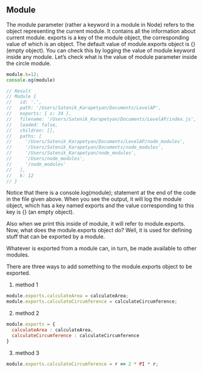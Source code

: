 ## Module

The module parameter (rather a keyword in a module in Node) refers to the object representing the current module. It contains all the information about current module.
exports is a key of the module object, the corresponding value of which is an object. The default value of module.exports object is {} (empty object). You can check this by logging the value of module keyword inside any module. Let’s check what is the value of module parameter inside the circle module.

```js
module.k=12;
console.og(module)

// Result
// Module {
//   id: '.',
//   path: '/Users/Satenik_Karapetyan/Documents/LevelAP',
//   exports: { s: 34 },
//   filename: '/Users/Satenik_Karapetyan/Documents/LevelAP/index.js',
//   loaded: false,
//   children: [],
//   paths: [
//     '/Users/Satenik_Karapetyan/Documents/LevelAP/node_modules',
//     '/Users/Satenik_Karapetyan/Documents/node_modules',
//     '/Users/Satenik_Karapetyan/node_modules',
//     '/Users/node_modules',
//     '/node_modules'
//   ],
//   k: 12
// }
```
Notice that there is a console.log(module); statement at the end of the code in the file given above. When you see the output, it will log the module object, which has a key named exports and the value corresponding to this key is {} (an empty object).

Also when we print this inside of module, it will refer to module.exports.
Now, what does the module.exports object do? Well, it is used for defining stuff that can be exported by a module.

Whatever is exported from a module can, in turn, be made available to other modules.

There are three ways to add something to the module.exports object to be exported.

1. method 1
```js
module.exports.calculateArea = calculateArea; 
module.exports.calculateCircumference = calculateCircumference; 
```

2. method 2

```js
module.exports = {
  calculateArea : calculateArea,
  calculateCircumference : calculateCircumference
}
```

3. method 3

```js
module.exports.calculateCircumference = r => 2 * PI * r;
```